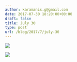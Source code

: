 ```yaml
---
author: karamanis.g@gmail.com
date: 2017-07-30 18:20:00+00:00
draft: false
title: July 30
type: post
url: /blog/2017/7/july-30
---
```




  
   ![](https://images.squarespace-cdn.com/content/v1/4f3f61bae4b063b909445965/1501431673213-7SAERTUH54M8IXB939TR/ke17ZwdGBToddI8pDm48kF9aEDQaTpZHfWEO2zppK7Z7gQa3H78H3Y0txjaiv_0fDoOvxcdMmMKkDsyUqMSsMWxHk725yiiHCCLfrh8O1z5QPOohDIaIeljMHgDF5CVlOqpeNLcJ80NK65_fV7S1UX7HUUwySjcPdRBGehEKrDf5zebfiuf9u6oCHzr2lsfYZD7bBzAwq_2wCJyqgJebgg/IMG_1968.jpg?format=original)

  

  
   ![](https://images.squarespace-cdn.com/content/v1/4f3f61bae4b063b909445965/1501431672763-30RPISAWUZ6ZANISZOPC/ke17ZwdGBToddI8pDm48kF9aEDQaTpZHfWEO2zppK7Z7gQa3H78H3Y0txjaiv_0fDoOvxcdMmMKkDsyUqMSsMWxHk725yiiHCCLfrh8O1z5QPOohDIaIeljMHgDF5CVlOqpeNLcJ80NK65_fV7S1UX7HUUwySjcPdRBGehEKrDf5zebfiuf9u6oCHzr2lsfYZD7bBzAwq_2wCJyqgJebgg/IMG_1973.jpg?format=original)

  


